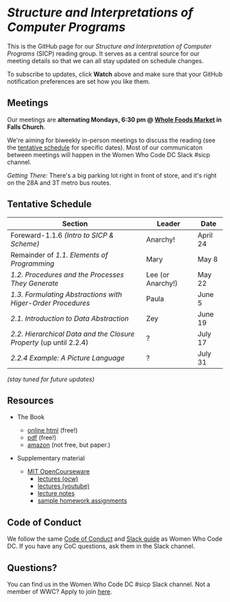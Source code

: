 # *Structure and Interpretations of Computer Programs*

This is the GitHub page for our *Structure and Interpretation of Computer
Programs* (SICP) reading group. It serves as a central source for our meeting
details so that we can all stay updated on schedule changes.

To subscribe to updates, click **Watch** above and make sure that your GitHub
notification preferences are set how you like them.

## Meetings

Our meetings are **alternating Mondays, 6:30 pm @ [Whole Foods Market][map] in
Falls Church**.

We're aiming for biweekly in-person meetings to discuss the reading (see the
[tentative schedule](#tentative-schedule) for specific dates). Most of our
communicaton between meetings will happen in the Women Who Code DC Slack #sicp
channel.

*Getting There:* There's a big parking lot right in front of store, and it's
right on the 28A and 3T metro bus routes.

[map]: https://www.google.com/maps/place/Whole+Foods+Market/@38.9029323,-77.2073972,17z

## Tentative Schedule

Section                                                             | Leader            | Date
--------------------------------------------------------------------|-------------------|---------
Foreward-1.1.6 *(Intro to SICP & Scheme)*                           | Anarchy!          | April 24
Remainder of *1.1. Elements of Programming*                         | Mary              | May 8
*1.2. Procedures and the Processes They Generate*                   | Lee (or Anarchy!) | May 22
*1.3. Formulating Abstractions with Higer-Order Procedures*         | Paula             | June 5
*2.1. Introduction to Data Abstraction*                             | Zey               | June 19
*2.2. Hierarchical Data and the Closure Property* (up until 2.2.4)  | ?                 | July 17
*2.2.4 Example: A Picture Language*                                 | ?                 | July 31

*(stay tuned for future updates)*

## Resources

- The Book
    - [online html](https://mitpress.mit.edu/sicp/) (free!)
    - [pdf](https://github.com/sarabander/sicp-pdf) (free!)
    - [amazon](https://www.amazon.com/Structure-Interpretation-Computer-Programs-Engineering/dp/0262510871) (not free, but paper.)

- Supplementary material
    - [MIT OpenCourseware](https://ocw.mit.edu/courses/electrical-engineering-and-computer-science/6-001-structure-and-interpretation-of-computer-programs-spring-2005/index.htm)
        - [lectures (ocw)](https://ocw.mit.edu/courses/electrical-engineering-and-computer-science/6-001-structure-and-interpretation-of-computer-programs-spring-2005/video-lectures/)
        - [lectures (youtube)](https://www.youtube.com/playlist?list=PLB63C06FAF154F047)
        - [lecture notes](https://ocw.mit.edu/courses/electrical-engineering-and-computer-science/6-001-structure-and-interpretation-of-computer-programs-spring-2005/lecture-notes/)
        - [sample homework assignments](https://mitpress.mit.edu/sicp/psets/index.html)

## Code of Conduct

We follow the same [Code of Conduct] and [Slack guide] as Women Who Code DC.
If you have any CoC questions, ask them in the Slack channel.

[Code of Conduct]: https://github.com/womenwhocodedc/organization/blob/master/code_of_conduct.md
[Slack guide]: https://github.com/womenwhocodedc/organization/blob/master/slack_guide.md

## Questions?

You can find us in the Women Who Code DC #sicp Slack channel. Not a member of
WWC? Apply to join [here][wwc-slack].

[wwc-slack]: https://docs.google.com/forms/d/e/1FAIpQLSclKdiMvrKGi3RBemEM_c4h0QQQVuIrVYhNBQDrfX9jL4Bcxg/viewform
